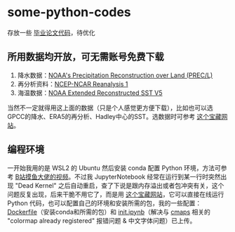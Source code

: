 # some-python-codes
存放一些 [毕业论文代码](/mycode.ipynb)，待优化

## 所用数据均开放，可无需账号免费下载
1. 降水数据：[NOAA's Precipitation Reconstruction over Land (PREC/L)](https://psl.noaa.gov/data/gridded/data.precl.html)
2. 再分析资料：[NCEP-NCAR Reanalysis 1](https://psl.noaa.gov/data/gridded/data.ncep.reanalysis.html)
3. 海温数据：[NOAA Extended Reconstructed SST V5](https://psl.noaa.gov/data/gridded/data.noaa.ersst.v5.html)

当然不一定就得用这上面的数据（只是个人感觉更方便下载），比如也可以选GPCC的降水、ERA5的再分析、Hadley中心的SST。选数据时可参考 [这个宝藏网站](https://climatedataguide.ucar.edu/climate-data)。

## 编程环境
一开始我用的是 WSL2 的 Ubuntu 然后安装 conda 配置 Python 环境，方法可参考 [B站摸鱼大佬的视频](https://www.bilibili.com/video/BV1m64y1s7wt)。不过我 JupyterNotebook 经常在运行到某一行时突然出现 "Dead Kernel" 之后自动重启，查了下说是跟内存溢出或者包冲突有关，这个问题反复出现，后来干脆不用它了，而是用 [这个宝藏网站](https://deepnote.com/)，它可以直接在线运行 Python 代码，也可以配置自己的环境和安装所需的包，我的一些配置：[Dockerfile](/Dockerfile)（安装conda和所需的包）和 [init.ipynb](/init.ipynb)（解决与 [cmaps](https://github.com/hhuangwx/cmaps) 相关的 "colormap already registered" 报错问题 & 中文字体问题）已上传。
